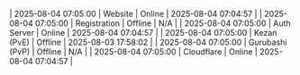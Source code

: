 | 2025-08-04 07:05:00 | Website | Online | 2025-08-04 07:04:57 |
| 2025-08-04 07:05:00 | Registration | Offline | N/A |
| 2025-08-04 07:05:00 | Auth Server | Online | 2025-08-04 07:04:57 |
| 2025-08-04 07:05:00 | Kezan (PvE) | Offline | 2025-08-03 17:58:02 |
| 2025-08-04 07:05:00 | Gurubashi (PvP) | Offline | N/A |
| 2025-08-04 07:05:00 | Cloudflare | Online | 2025-08-04 07:04:57 |

